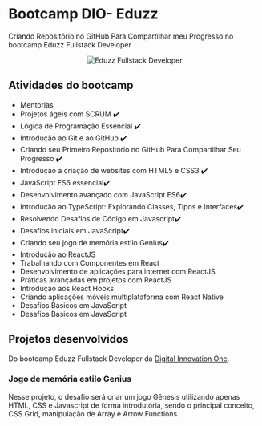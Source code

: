 # Bootcamp DIO- Eduzz

Criando Repositório no GitHub Para Compartilhar meu Progresso no bootcamp Eduzz Fullstack Developer

<p align="center">
  <img src="https://hermes.digitalinnovation.one/tracks/4b31603d-4691-42bb-b588-415285a592a5.png" alt="Eduzz Fullstack Developer" tittle="Eduzz Fullstack Developer">
</p>

## Atividades do bootcamp
- Mentorias
- Projetos ágeis com SCRUM ✔️
- Lógica de Programação Essencial ✔️
- Introdução ao Git e ao GitHub ✔️
- Criando seu Primeiro Repositório no GitHub Para Compartilhar Seu Progresso ✔️
- Introdução a criação de websites com HTML5 e CSS3 ✔️
- JavaScript ES6 essencial✔️
- Desenvolvimento avançado com JavaScript ES6✔️
- Introdução ao TypeScript: Explorando Classes, Tipos e Interfaces✔️
- Resolvendo Desafios de Código em Javascript✔️
- Desafios iniciais em JavaScript✔️
- Criando seu jogo de memória estilo Genius✔️
- Introdução ao ReactJS
- Trabalhando com Componentes em React
- Desenvolvimento de aplicações para internet com ReactJS
- Práticas avançadas em projetos com ReactJS
- Introdução aos React Hooks
- Criando aplicações móveis multiplataforma com React Native
- Desafios Básicos em JavaScript
- Desafios Básicos em JavaScript

## Projetos desenvolvidos
Do bootcamp Eduzz Fullstack Developer da [Digital Innovation One](https://digitalinnovation.one/).

### Jogo de memória estilo Genius
Nesse projeto, o desafio será criar um jogo Gênesis utilizando apenas HTML, CSS e Javascript de forma introdutória, sendo o principal conceito, CSS Grid, manipulação de Array e Arrow Functions.


